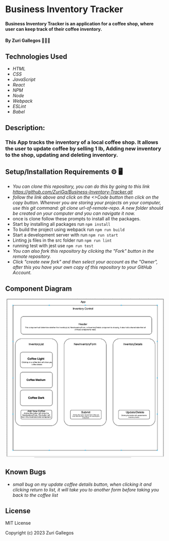 # Business Inventory Tracker

#### Business Inventory Tracker is an application for a coffee shop, where user can keep track of their coffee inventory.

#### By Zuri Gallegos 👩🏾‍💻

## Technologies Used

* _HTML_
* _CSS_ 
* _JavaScript_
* _React_
* _NPM_
* _Node_
* _Webpack_
* _ESLint_
* _Babel_

## Description: 
### This App tracks the inventory of a local coffee shop. It allows the user to update coffee by selling 1 lb, Adding new inventory to the shop, updating and deleting inventory. 

## Setup/Installation Requirements ⚙️ 🖥️

* _You can clone this repository, you can do this by going to this link https://github.com/ZuriGa/Business-Inventory-Tracker.git_
* _follow the link above and click on the <>Code button then click on the copy button. Wherever you are storing your projects on your computer, use this git command: git clone url-of-remote-repo. A new folder should be created on your computer and you can navigate it now._
* once is clone follow these prompts to install all the packages.
* Start by installing all packages run `npm install`
* To build the project using webpack run `npm run build`
* Start a development server with run `npm run start`
* Linting js files in the src folder run `npm run lint`
* running test with jest use `npm run test`
* _You can also fork this repository by clicking the "Fork" button in the remote repository._
* _Click "create new fork" and then select your account as the "Owner", after this you have your own copy of this repository to your GitHub Account._

## Component Diagram

![My_Image](/src/Img/Diagram.png)

## Known Bugs

* _small bug on my update coffee details button, when clicking it and clicking return to list, it will take you to another form before taking you back to the coffee list_


## License

MIT License

Copyright (c) 2023 Zuri Gallegos
